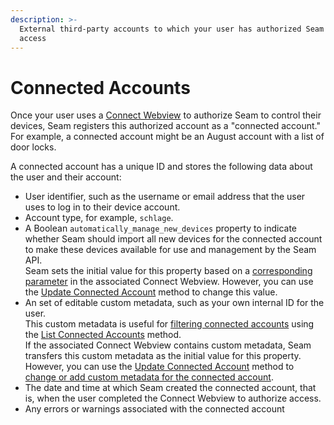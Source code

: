 ```yaml
---
description: >-
  External third-party accounts to which your user has authorized Seam to get
  access
---
```


# Connected Accounts

Once your user uses a [Connect Webview](../../capability-guides/device-and-system-capabilities/connect-webviews/) to authorize Seam to control their devices, Seam registers this authorized account as a "connected account." For example, a connected account might be an August account with a list of door locks.

A connected account has a unique ID and stores the following data about the user and their account:

* User identifier, such as the username or email address that the user uses to log in to their device account.
* Account type, for example, `schlage`.
* A Boolean `automatically_manage_new_devices` property to indicate whether Seam should import all new devices for the connected account to make these devices available for use and management by the Seam API.\
  Seam sets the initial value for this property based on a [corresponding parameter](../../api-clients/connect_webviews/#connect_webview-properties) in the associated Connect Webview. However, you can use the [Update Connected Account](../../api-clients/connected_accounts/update.md) method to change this value.
* An set of editable custom metadata, such as your own internal ID for the user.\
  This custom metadata is useful for [filtering connected accounts](filtering-connected-accounts-by-custom-metadata.md) using the [List Connected Accounts](../../api-clients/connected_accounts/list.md) method.\
  If the associated Connect Webview contains custom metadata, Seam transfers this custom metadata as the initial value for this property. However, you can use the [Update Connected Account](../../api-clients/connected_accounts/update.md) method to [change or add custom metadata for the connected account](adding-custom-metadata-to-a-connected-account.md).
* The date and time at which Seam created the connected account, that is, when the user completed the Connect Webview to authorize access.
* Any errors or warnings associated with the connected account
